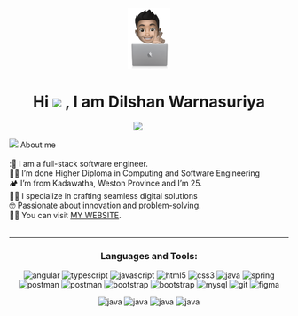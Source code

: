 
<p align="center">
    <img width="15%" alt="Github" src="https://github.com/DIlshanWarnasuriya/DIlshanWarnasuriya/blob/main/image.png" >
</p>
<h1 align="center">Hi  <img src="https://media.giphy.com/media/hvRJCLFzcasrR4ia7z/giphy.gif" width="35"> , I am Dilshan Warnasuriya</h1>

<picture> <img align="right" src="https://github.com/7oSkaaa/7oSkaaa/blob/main/Images/Right_Side.gif?raw=true" width = 280px></picture>
</br>

<picture><img src = "https://github.com/7oSkaaa/7oSkaaa/blob/main/Images/about_me.gif?raw=true" width = 50px></picture> About me
</br></br>
:🔭 I am a full-stack software engineer.</br>
:student: I’m done Higher Diploma in Computing and Software Engineering</br>
🏕️ I’m from Kadawatha, Weston Province and I’m 25.</br>
:technologist: I specialize in crafting seamless digital solutions</br>
:nerd_face: Passionate about innovation and problem-solving.</br>
:technologist: You can visit [MY WEBSITE](https://dilshanwarnasuriya.github.io/Student-information/).</br>
</br>

---

<h3 align="center">Languages and Tools:</h3>

<p align="center">
  <img src="https://github.com/Scar1109/skill-icons/blob/main/icons/Angular-Light.svg" alt="angular" width="50" height="50"/>
  <img src="https://github.com/Scar1109/skill-icons/blob/main/icons/TypeScript.svg" alt="typescript" width="50" height="50"/>
  <img src="https://github.com/Scar1109/skill-icons/blob/main/icons/JavaScript.svg" alt="javascript" width="50" height="50"/>  
  <img src="https://github.com/Scar1109/skill-icons/blob/main/icons/HTML.svg" alt="html5" width="50" height="50"/>   
  <img src="https://github.com/Scar1109/skill-icons/blob/main/icons/CSS.svg" alt="css3" width="50" height="50"/>      
  <img src="https://github.com/Scar1109/skill-icons/blob/main/icons/Java-Light.svg" alt="java" width="50" height="50"/>   
  <img src="https://github.com/Scar1109/skill-icons/blob/main/icons/Spring-Light.svg" alt="spring" width="50" height="50"/>   
  <img src="https://github.com/Scar1109/skill-icons/blob/main/icons/Postman.svg" alt="postman" width="50" height="50"/>   
  <img src="https://github.com/Scar1109/skill-icons/blob/main/icons/Maven-Light.svg" alt="postman" width="50" height="50"/>   
  <img src="https://github.com/Scar1109/skill-icons/blob/main/icons/Bootstrap.svg" alt="bootstrap" width="50" height="50"/>
  <img src="https://github.com/Scar1109/skill-icons/blob/main/icons/TailwindCSS-Dark.svg" alt="bootstrap" width="50" height="50"/>
  <img src="https://github.com/Scar1109/skill-icons/blob/main/icons/MySQL-Light.svg" alt="mysql" width="50" height="50"/>
  <img src="https://github.com/Scar1109/skill-icons/blob/main/icons/Git.svg" alt="git" width="50" height="50"/>
  <img src="https://github.com/Scar1109/skill-icons/blob/main/icons/Figma-Light.svg" alt="figma" width="50" height="50"/> 
</p>
<p align="center">
  <img src="https://github.com/Scar1109/skill-icons/blob/main/icons/MongoDB.svg" alt="java" width="50" height="50"/>
  <img src="https://github.com/Scar1109/skill-icons/blob/main/icons/ExpressJS-Light.svg" alt="java" width="50" height="50"/>  
  <img src="https://github.com/Scar1109/skill-icons/blob/main/icons/React-Light.svg" alt="java" width="50" height="50"/>
  <img src="https://github.com/Scar1109/skill-icons/blob/main/icons/NodeJS-Light.svg" alt="java" width="50" height="50"/>
</p>
